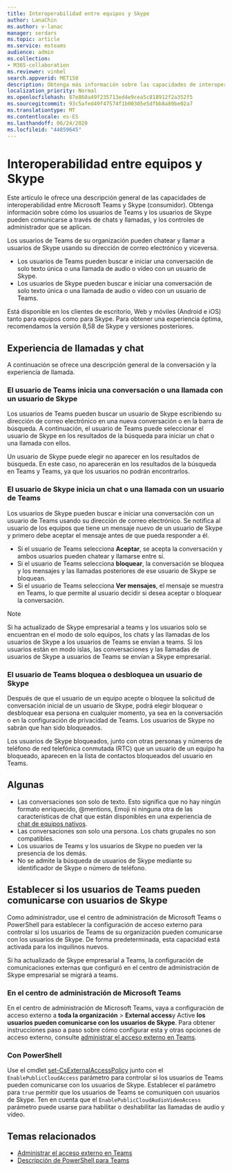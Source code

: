 ```yaml
---
title: Interoperabilidad entre equipos y Skype
author: LanaChin
ms.author: v-lanac
manager: serdars
ms.topic: article
ms.service: msteams
audience: admin
ms.collection:
- M365-collaboration
ms.reviewer: vinbel
search.appverid: MET150
description: Obtenga más información sobre las capacidades de interoperabilidad entre los usuarios de los equipos de su organización y los usuarios de Skype (consumidor).
localization_priority: Normal
ms.openlocfilehash: 87e860a49f235713ed4e9cea5c818912f2a352f5
ms.sourcegitcommit: 93c5afed49f47574f1b00305e5dfbb8a89be02a7
ms.translationtype: MT
ms.contentlocale: es-ES
ms.lasthandoff: 06/24/2020
ms.locfileid: "44859645"
---
```

# <a name="teams-and-skype-interoperability"></a>Interoperabilidad entre equipos y Skype

Este artículo le ofrece una descripción general de las capacidades de interoperabilidad entre Microsoft Teams y Skype (consumidor). Obtenga información sobre cómo los usuarios de Teams y los usuarios de Skype pueden comunicarse a través de chats y llamadas, y los controles de administrador que se aplican.

Los usuarios de Teams de su organización pueden chatear y llamar a usuarios de Skype usando su dirección de correo electrónico y viceversa.

- Los usuarios de Teams pueden buscar e iniciar una conversación de solo texto única o una llamada de audio o vídeo con un usuario de Skype.
- Los usuarios de Skype pueden buscar e iniciar una conversación de solo texto única o una llamada de audio o vídeo con un usuario de Teams.

Está disponible en los clientes de escritorio, Web y móviles (Android e iOS) tanto para equipos como para Skype. Para obtener una experiencia óptima, recomendamos la versión 8,58 de Skype y versiones posteriores.

## <a name="chat-and-calling-experience"></a>Experiencia de llamadas y chat

A continuación se ofrece una descripción general de la conversación y la experiencia de llamada.

### <a name="teams-user-starts-a-chat-or-call-with-a-skype-user"></a>El usuario de Teams inicia una conversación o una llamada con un usuario de Skype

Los usuarios de Teams pueden buscar un usuario de Skype escribiendo su dirección de correo electrónico en una nueva conversación o en la barra de búsqueda.  A continuación, el usuario de Teams puede seleccionar el usuario de Skype en los resultados de la búsqueda para iniciar un chat o una llamada con ellos.

Un usuario de Skype puede elegir no aparecer en los resultados de búsqueda. En este caso, no aparecerán en los resultados de la búsqueda en Teams y Teams, ya que los usuarios no podrán encontrarlos.

### <a name="skype-user-starts-a-chat-or-call-with-a-teams-user"></a>El usuario de Skype inicia un chat o una llamada con un usuario de Teams

Los usuarios de Skype pueden buscar e iniciar una conversación con un usuario de Teams usando su dirección de correo electrónico. Se notifica al usuario de los equipos que tiene un mensaje nuevo de un usuario de Skype y primero debe aceptar el mensaje antes de que pueda responder a él.

- Si el usuario de Teams selecciona **Aceptar**, se acepta la conversación y ambos usuarios pueden chatear y llamarse entre sí.
- Si el usuario de Teams selecciona **bloquear**, la conversación se bloquea y los mensajes y las llamadas posteriores de ese usuario de Skype se bloquean.
- Si el usuario de Teams selecciona **Ver mensajes**, el mensaje se muestra en Teams, lo que permite al usuario decidir si desea aceptar o bloquear la conversación.

> [!NOTE]
> Si ha actualizado de Skype empresarial a teams y los usuarios solo se encuentran en el modo de solo equipos, los chats y las llamadas de los usuarios de Skype a los usuarios de Teams se envían a teams. Si los usuarios están en modo islas, las conversaciones y las llamadas de usuarios de Skype a usuarios de Teams se envían a Skype empresarial.

### <a name="teams-user-blocks-or-unblocks-a-skype-user"></a>El usuario de Teams bloquea o desbloquea un usuario de Skype

Después de que el usuario de un equipo acepte o bloquee la solicitud de conversación inicial de un usuario de Skype, podrá elegir bloquear o desbloquear esa persona en cualquier momento, ya sea en la conversación o en la configuración de privacidad de Teams. Los usuarios de Skype no sabrán que han sido bloqueados.

Los usuarios de Skype bloqueados, junto con otras personas y números de teléfono de red telefónica conmutada (RTC) que un usuario de un equipo ha bloqueado, aparecen en la lista de contactos bloqueados del usuario en Teams.

## <a name="limitations"></a>Algunas

- Las conversaciones son solo de texto. Esto significa que no hay ningún formato enriquecido, @mentions, Emoji ni ninguna otra de las características de chat que están disponibles en una experiencia de [chat de equipos nativos](native-chat-for-external-users.md).
- Las conversaciones son solo una persona. Los chats grupales no son compatibles.
- Los usuarios de Teams y los usuarios de Skype no pueden ver la presencia de los demás.
- No se admite la búsqueda de usuarios de Skype mediante su identificador de Skype o número de teléfono.

## <a name="set-whether-teams-users-can-communicate-with-skype-users"></a>Establecer si los usuarios de Teams pueden comunicarse con usuarios de Skype

Como administrador, use el centro de administración de Microsoft Teams o PowerShell para establecer la configuración de acceso externo para controlar si los usuarios de Teams de su organización pueden comunicarse con los usuarios de Skype. De forma predeterminada, esta capacidad está activada para los inquilinos nuevos.

Si ha actualizado de Skype empresarial a Teams, la configuración de comunicaciones externas que configuró en el centro de administración de Skype empresarial se migrará a teams.

### <a name="in-the-microsoft-teams-admin-center"></a>En el centro de administración de Microsoft Teams

En el centro de administración de Microsoft Teams, vaya a configuración de acceso externo a **toda la organización**  >  **External access**y Active **los usuarios pueden comunicarse con los usuarios de Skype**. Para obtener instrucciones paso a paso sobre cómo configurar esta y otras opciones de acceso externo, consulte [administrar el acceso externo en Teams](https://docs.microsoft.com/microsoftteams/manage-external-access#allow-or-block-domains).

### <a name="using-powershell"></a>Con PowerShell

Use el cmdlet [set-CsExternalAccessPolicy](https://docs.microsoft.com/powershell/module/skype/set-csexternalaccesspolicy) junto con el ```EnablePublicCloudAccess``` parámetro para controlar si los usuarios de Teams pueden comunicarse con los usuarios de Skype. Establecer el parámetro para ```true``` permitir que los usuarios de Teams se comuniquen con usuarios de Skype. Ten en cuenta que el ```EnablePublicCloudAudioVideoAccess``` parámetro puede usarse para habilitar o deshabilitar las llamadas de audio y vídeo.

## <a name="related-topics"></a>Temas relacionados

- [Administrar el acceso externo en Teams](manage-external-access.md)
- [Descripción de PowerShell para Teams](teams-powershell-overview.md)
